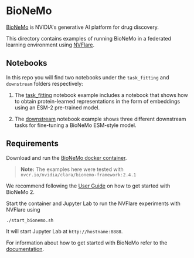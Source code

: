 # BioNeMo

[BioNeMo](https://www.nvidia.com/en-us/clara/bionemo/) is NVIDIA's generative AI platform for drug discovery.

This directory contains examples of running BioNeMo in a federated learning environment using [NVFlare](https://github.com/NVIDIA/NVFlare).

## Notebooks

In this repo you will find two notebooks under the `task_fitting` and `downstream` folders respectively: 
1. The [task_fitting](./task_fitting/task_fitting.ipynb) notebook example includes a notebook that shows how to obtain protein-learned representations in the form of embeddings using an ESM-2 pre-trained model. 

2. The [downstream](./downstream/downstream_nvflare.ipynb) notebook example shows three different downstream tasks for fine-tuning a BioNeMo ESM-style model.

## Requirements

Download and run the [BioNeMo docker container](https://catalog.ngc.nvidia.com/orgs/nvidia/teams/clara/containers/bionemo-framework).
> **Note:** The examples here were tested with `nvcr.io/nvidia/clara/bionemo-framework:2.4.1`

We recommend following the [User Guide](https://docs.nvidia.com/bionemo-framework/latest/user-guide/)
on how to get started with BioNeMo 2.

Start the container and Jupyter Lab to run the NVFlare experiments with NVFlare using
```commandline
./start_bionemo.sh
```
It will start Jupyter Lab at `http://hostname:8888`.

For information about how to get started with BioNeMo refer to the [documentation](https://docs.nvidia.com/bionemo-framework/latest).